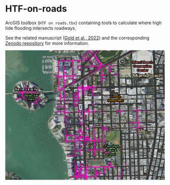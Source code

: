 # HTF-on-roads
ArcGIS toolbox (`HTF on roads.tbx`) containing tools to calculate where high tide flooding intersects roadways.

See the related manuscript ([Gold et al., 2022](https://agupubs.onlinelibrary.wiley.com/doi/full/10.1029/2021EF002139)) and the corresponding [Zenodo repository](https://doi.org/10.5281/zenodo.5562568) for more information.

![Image of estimated high tide flooding on roads in Miami Beach, Florida](https://github.com/acgold/HTF-on-roads/blob/2db9311d0fa01dd90f049fcee921c34916f47d13/HTF_on_roads.png)
